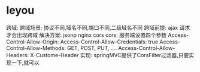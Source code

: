 # leyou

跨域:
    跨域场景: 协议不同,域名不同,端口不同,二级域名不同
    跨域前提: ajax 请求才会出现跨域
    解决方案: jsonp nginx cors
    cors: 服务端设置四个参数
    Access-Control-Allow-Origin: 
    Access-Control-Allow-Credentials: true
    Access-Control-Allow-Methods: GET, POST, PUT, ....
    Access-Control-Allow-Headers: X-Custome-Header
    实现: springMVC提供了CorsFilter过滤器,只要实现一下,就可以